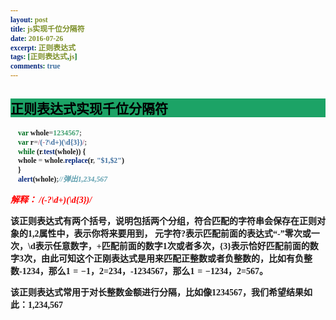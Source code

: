 ```yaml
---
layout: post
title: js实现千位分隔符
date: 2016-07-26
excerpt: 正则表达式
tags: [正则表达式,js]
comments: true
---
```

<style type="text/css">
    *{
    font-family:"幼圆";
    font-weight:bold;   
}
    h2{
    color:#000;
    background-color:#1CA366;
}
    em{
    color:red;
}
    h3{
    color:#2841D8;
}
</style>

## 正则表达式实现千位分隔符

```javascript
    var whole=1234567;
    var r=/(-?\d+)(\d{3})/;
    while (r.test(whole)) {
    whole = whole.replace(r, "$1,$2")
    }
    alert(whole);//弹出1,234,567
```

<em>解释：</em>
<em>/(-?\d+)(\d{3})/</em>

该正则表达式有两个括号，说明包括两个分组，符合匹配的字符串会保存在正则对象的$1,$2属性中，表示你将来要用到， 元字符?表示匹配前面的表达式“-”零次或一次，\d表示任意数字，+匹配前面的数字1次或者多次，{3}表示恰好匹配前面的数字3次，由此可知这个正刚表达式是用来匹配正整数或者负整数的，比如有负整数-1234，那么$1=-1，$2=234，-1234567，那么$1=-1234，$2=567。

该正则表达式常用于对长整数金额进行分隔，比如像1234567，我们希望结果如此：1,234,567